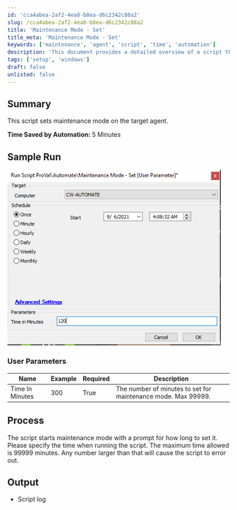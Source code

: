 ```yaml
---
id: 'cca4abea-2af2-4ea8-b8ea-d6c2342c88a2'
slug: /cca4abea-2af2-4ea8-b8ea-d6c2342c88a2
title: 'Maintenance Mode - Set'
title_meta: 'Maintenance Mode - Set'
keywords: ['maintenance', 'agent', 'script', 'time', 'automation']
description: 'This document provides a detailed overview of a script that sets maintenance mode on the target agent, including user parameters, process description, and expected output.'
tags: ['setup', 'windows']
draft: false
unlisted: false
---
```


## Summary

This script sets maintenance mode on the target agent.

**Time Saved by Automation:** 5 Minutes

## Sample Run

![Sample Run](../../../static/img/Maintenance-Mode---Set/image_1.png)

### User Parameters

| Name                | Example | Required | Description                                                                 |
|---------------------|---------|----------|-----------------------------------------------------------------------------|
| Time In Minutes     | 300     | True     | The number of minutes to set for maintenance mode. Max 99999.             |

## Process

The script starts maintenance mode with a prompt for how long to set it. Please specify the time when running the script. The maximum time allowed is 99999 minutes. Any number larger than that will cause the script to error out.

## Output

- Script log


